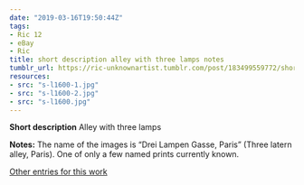 ```yaml
---
date: "2019-03-16T19:50:44Z"
tags:
- Ric 12
- eBay
- Ric
title: short description alley with three lamps notes
tumblr_url: https://ric-unknownartist.tumblr.com/post/183499559772/short-description-alley-with-three-lamps-notes
resources:
- src: "s-l1600-1.jpg"
- src: "s-l1600-2.jpg"
- src: "s-l1600.jpg"
---
```


**Short description** Alley with three lamps

**Notes:** The name of the images is “Drei Lampen Gasse, Paris” (Three latern alley, Paris). One of only a few named prints currently known.

[Other entries for this work](/tags/Ric-12)
